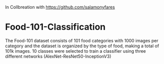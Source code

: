 In Collbreation with <https://github.com/salamonyfares>
# Food-101-Classification
The Food-101 dataset consists of 101 food categories with 1000 images per 
category  and  the  dataset  is  organized  by  the type of food, making a total of 101k images.
10 classes were selected to train a classifier using three different networks (AlexNet-ResNet50-InceptionV3)

